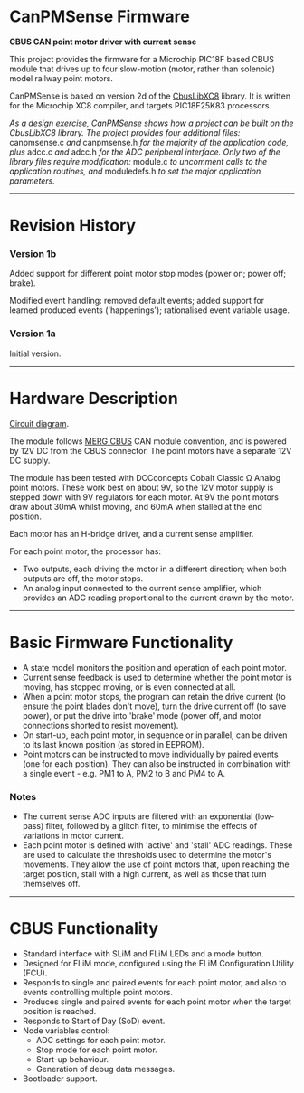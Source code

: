﻿# CanPMSense Firmware
**CBUS CAN point motor driver with current sense**

This project provides the firmware for a Microchip PIC18F based CBUS module that drives up to four
slow-motion (motor, rather than solenoid) model railway point motors.

CanPMSense is based on version 2d of the [CbusLibXC8](https://github.com/Syspixie/CbusLibXC8) library.
It is written for the Microchip XC8 compiler, and targets PIC18F25K83 processors.

*As a design exercise, CanPMSense shows how a project can be built on the CbusLibXC8 library.
The project provides four additional files:* canpmsense.c *and* canpmsense.h *for the majority of the
application code, plus* adcc.c *and* adcc.h *for the ADC peripheral interface.  Only two of the library
files require modification:* module.c *to uncomment calls to the application routines, and*
moduledefs.h *to set the major application parameters.*

**********

# Revision History

### Version 1b
Added support for different point motor stop modes (power on; power off; brake).

Modified event handling: removed default events; added support for learned
produced events ('happenings'); rationalised event variable usage.

### Version 1a
Initial version.

**********

# Hardware Description

[Circuit diagram](Module/CanPMSense.pdf).

The module follows [MERG CBUS](https://merg.org.uk/resources/cbus) CAN module convention, and is
powered by 12V DC from the CBUS connector. The point motors have a separate 12V DC supply.

The module has been tested with DCCconcepts Cobalt Classic Ω Analog point motors.  These work best
on about 9V, so the 12V motor supply is stepped down with 9V regulators for each motor.  At 9V the
point motors draw about 30mA whilst moving, and 60mA when stalled at the end position.

Each motor has an H-bridge driver, and a current sense amplifier.

For each point motor, the processor has:
- Two outputs, each driving the motor in a different direction; when both outputs are off,
the motor stops.
- An analog input connected to the current sense amplifier, which provides an ADC reading
proportional to the current drawn by the motor.

**********

# Basic Firmware Functionality

- A state model monitors the position and operation of each point motor.
- Current sense feedback is used to determine whether the point motor is moving,
has stopped moving, or is even connected at all.
- When a point motor stops, the program can retain the drive current (to ensure the
point blades don't move), turn the drive current off (to save power), or put the drive
into 'brake' mode (power off, and motor connections shorted to resist movement).
- On start-up, each point motor, in sequence or in parallel, can be driven to its
last known position (as stored in EEPROM).
- Point motors can be instructed to move individually by paired events (one for each
position).  They can also be instructed in combination with a single event -
e.g. PM1 to A, PM2 to B and PM4 to A.

### Notes

- The current sense ADC inputs are filtered with an exponential (low-pass) filter,
followed by a glitch filter, to minimise the effects of variations in motor current.
- Each point motor is defined with 'active' and 'stall' ADC readings.  These are
used to calculate the thresholds used to determine the motor's movements.  They
allow the use of point motors that, upon reaching the target position, stall with
a high current, as well as those that turn themselves off.

**********

# CBUS Functionality
 
- Standard interface with SLiM and FLiM LEDs and a mode button.
- Designed for FLiM mode, configured using the FLiM Configuration Utility (FCU).
- Responds to single and paired events for each point motor, and also to
events controlling multiple point motors.
- Produces single and paired events for each point motor when the target position
is reached.
- Responds to Start of Day (SoD) event.
- Node variables control:
  - ADC settings for each point motor.
  - Stop mode for each point motor.
  - Start-up behaviour.
  - Generation of debug data messages.
- Bootloader support.

